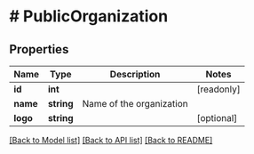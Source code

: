 # # PublicOrganization

## Properties

Name | Type | Description | Notes
------------ | ------------- | ------------- | -------------
**id** | **int** |  | [readonly]
**name** | **string** | Name of the organization |
**logo** | **string** |  | [optional]

[[Back to Model list]](../../README.md#models) [[Back to API list]](../../README.md#endpoints) [[Back to README]](../../README.md)
